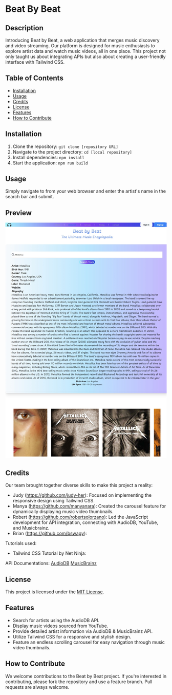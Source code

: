 # Beat By Beat

## Description
Introducing Beat by Beat, a web application that merges music discovery and video streaming. Our platform is designed for music enthusiasts to explore artist data and watch music videos, all in one place. This project not only taught us about integrating APIs but also about creating a user-friendly interface with Tailwind CSS.

## Table of Contents
- [Installation](#installation)
- [Usage](#usage)
- [Credits](#credits)
- [License](#license)
- [Features](#features)
- [How to Contribute](#how-to-contribute)

## Installation
1. Clone the repository: `git clone [repository URL]`
2. Navigate to the project directory: `cd [local repository]`
3. Install dependencies: `npm install`
4. Start the application: `npm run build`

## Usage
Simply navigate to [](https://judy-her.github.io/super-team-project/) from your web browser and enter the artist's name in the search bar and submit. 

## Preview
![Preview Image](Public/images/preview.jpeg)

## Credits
Our team brought together diverse skills to make this project a reality:
- Judy (https://github.com/judy-her): Focused on implementing the responsive design using Tailwind CSS.
- Manya (https://github.com/manyanara): Created the carousel feature for dynamically displaying music video thumbnails.
- Robert (https://github.com/robertsolorzano): Led the JavaScript development for API integration, connecting with AudioDB, YouTube, and Musicbrainz.
- Brian (https://github.com/bswagy): 

Tutorials used:
- Tailwind CSS Tutorial by Net Ninja: [](https://www.youtube.com/watch?v=bxmDnn7lrnk)

API Documentations:
[AudioDB](https://www.theaudiodb.com/free_music_api)
[MusicBrainz](https://musicbrainz.org/doc/MusicBrainz_API)

## License
This project is licensed under the [MIT License](https://choosealicense.com/licenses/mit/).

## Features
- Search for artists using the AudioDB API.
- Display music videos sourced from YouTube.
- Provide detailed artist information via AudioDB & MusicBrainz API.
- Utilize Tailwind CSS for a responsive and stylish design.
- Feature an endless scrolling carousel for easy navigation through music video thumbnails.

## How to Contribute
We welcome contributions to the Beat by Beat project. If you're interested in contributing, please fork the repository and use a feature branch. Pull requests are always welcome.
